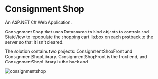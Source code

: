 # Consignment Shop

An ASP.NET C# Web Application.

Consignment Shop that uses Datasource to bind objects to controls and StateView to repopulate the shopping cart listbox on each postback to the server so that it isn't cleared.

The solution contains two projects: ConsignmentShopFront and ConsignmentShopLibrary.
ConsignmentShopFront is the front end, and ConsignmentShopLibrary is the back end.


![consignmentshop](https://user-images.githubusercontent.com/10501925/37849563-78198ae8-2ed8-11e8-90f3-7c34849bd108.jpg)
